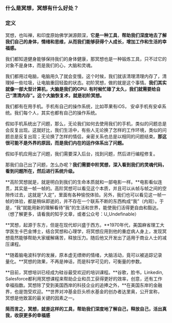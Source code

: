 ### 什么是冥想，冥想有什么好处？

### 定义

冥想，也叫禅，和印度原始佛学渊源颇深，**它是一种工具**，**帮助我们深度地去了解我们自己的身体，情绪和思维，从而我们能够获得个人成长，增加工作和生活的幸福感。**

我们都知道健身能够保持我们的身体健康，那冥想也是一种锻炼工具，只不过它的对象不是身体，而是我们的心，大脑和灵魂。

我们都用过电脑，电脑用久了就会变慢。这个时候，我们就该清理清理内存了，清理掉一些垃圾，让电脑重回轻盈的状态。初阶冥想，做的就是这个事情。**我们其实就像一部大型计算机，大脑是我们的CPU. 有时候忙碌了太久，我们就需要给自己“清清内存”。这个大脑恢复术，就是初阶冥想。**



我们都有在用手机。手机有自己的操作系统，比如苹果有iOS， 安卓手机有安卓系统。我们每个人，其实也都有自己的操作系统。

假如手机系统出了问题，那么，无论我们如何去使用我们的手机，类似的问题总是会反复出现。这就好比，我们生活中，有些人无论换了怎样的工作环境，类似的问题总是反复出现；无论换了怎样的情侣，亲密关系也总是以相同的问题结束。**那这很可能不是外界的原因，而是我们内在的运作体系出了问题。**

假如手机应用出了问题，我们需要深入后台，找到问题，然后进行编程修复。

那我们自己出了问题，怎么办呢？**我们需要中阶冥想，深入看到我们的灵魂代码，看到问题所在，然后进行系统升级。**



**高阶冥想就是，就是明白到我们的生命本质就和一部电影一样。**电影看似连贯，其实是一帧一帧的。高阶冥想可以看见这个本质，并且可以从帧与帧之间的空隙传过去，这就是“入定”，里面有各种愉悦体验。另外，我们也可以看见这一帧一帧的体验，都是稍纵即逝的，并不存在一个联系不断的东西构成“我”（内观）。于是，“我”就能用新的理解看待“我”的生活和世界，能使我们活得更自由和豁达。（想了解更多，请看我的知乎文章，或者公众号：U_Undefinable）



**冥想，起源于东方，但是在现代却兴盛于西方。**1970年代，美国麻省理工大学医生卡巴金博士，结合冥想和心理学，将冥想应用到他的重症病人身上，发现冥想竟然能够帮助大家缓解痛苦，释放压力。随后他又开发出了适用于商业人士的减压课程。

**随着脑电波科学的发展，原本虚无缥缈的情绪，大脑活动，竟可以被追踪记录量化。**冥想的效果，不再是神话，而是科学可见的，可衡量的参数。

**目前，冥想培训已经成为硅谷最受欢迎的培训课程。**谷歌，脸书，Linkedin, Salesforce都利用冥想课程来帮助企业和员工获得更好的效率，创意，还有工作幸福指数。冥想除了受到美国西岸的科技企业的追捧之外，**在美国东岸的金融界，也是饱受欢迎。**世界对冲基金巨头桥水基金的创办者达里奥，公开宣称，冥想是他致富的最关键的因素之一。

**简而言之，冥想，就是这样的工具，帮助我们深度地了解自己，释放自己，活出真我，收获更多的幸福感**